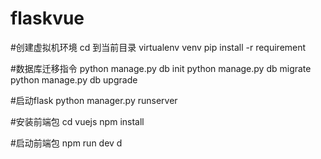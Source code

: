 # flaskvue

#创建虚拟机环境
cd 到当前目录
virtualenv venv
pip install -r requirement

#数据库迁移指令
python manage.py db init
python manage.py db migrate
python manage.py db upgrade

#启动flask
python manager.py runserver 

#安装前端包
cd vuejs
npm install 

#启动前端包
npm run dev
d
